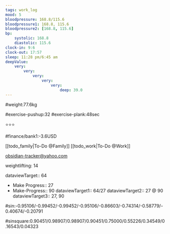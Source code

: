 ```yaml
---
tags: work_log
mood: 5
bloodpressure: 168.8/115.6
bloodpressure1: 168.8, 115.6
bloodpressure2: [168.8, 115.6]
bp:
    systolic: 168.8
    diastolic: 115.6
clock-in: 9:6
clock-out: 17:57
sleep: 11:28 pm/6:45 am
deepValue: 
    very: 
        very: 
            very: 
                very: 
                    very: 
                        deep: 39.0
---
```


#weight:77.6kg

#exercise-pushup:32
#exercise-plank:48sec


⭐⭐⭐


#finance/bank1:-3.6USD

[[todo_family|To-Do @Family]]
[[todo_work|To-Do @Work]]

obsidian-tracker@yahoo.com

weightlifting: 14

dataviewTarget:: 64
- Make Progress:: 27
- Make-Progress:: 90
dataviewTarget1:: 64/27
dataviewTarget2:: 27 @ 90
dataviewTarget3:: 27, 90

#sin:-0.95106/-0.99452/-0.99452/-0.95106/-0.86603/-0.74314/-0.58779/-0.40674/-0.20791

#sinsquare:0.90451/0.98907/0.98907/0.90451/0.75000/0.55226/0.34549/0.16543/0.04323


